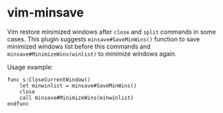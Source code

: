 # vim-minsave

Vim restore minimized windows after `close` and `split` commands in some cases.
This plugin suggests `minsave#SaveMinWins()` function to save minimized windows
list before this commands and `minsave#MinimizeWins(winlist)` to minimize
windows again.

Usage example:
```vim
func s:CloseCurrentWindow()
	let minwinlist = minsave#SaveMinWins()
   	close
   	call minsave#MinimizeWins(minwinlist)
endfunc
```
